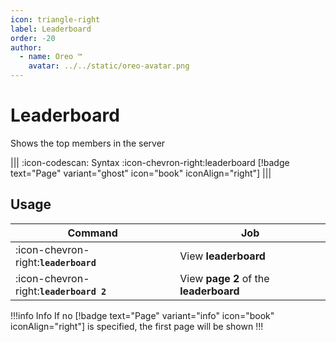 ```yaml
---
icon: triangle-right
label: Leaderboard
order: -20
author:
  - name: Oreo ™
    avatar: ../../static/oreo-avatar.png
---
```


# Leaderboard

Shows the top members in the server

||| :icon-codescan: Syntax
:icon-chevron-right:leaderboard [!badge text="Page" variant="ghost" icon="book" iconAlign="right"]
|||

## Usage

| Command                                 | Job                                    |
| --------------------------------------- | -------------------------------------- |
| :icon-chevron-right:**`leaderboard`**   | View **leaderboard**                   |
| :icon-chevron-right:**`leaderboard 2`** | View **page 2** of the **leaderboard** |

!!!info Info
If no [!badge text="Page" variant="info" icon="book" iconAlign="right"] is specified, the first page will be shown
!!!
